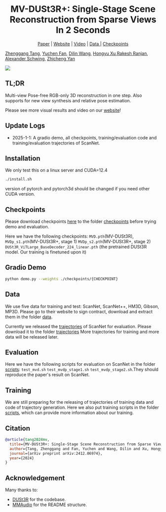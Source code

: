 <div align="center">
<p align="center">
  <h1>MV-DUSt3R+: Single-Stage Scene Reconstruction from Sparse Views In 2 Seconds</h1>
  <a href="https://arxiv.org/abs/2412.06974">Paper</a> | <a href="https://mv-dust3rp.github.io/">Website</a> | <a href="https://www.youtube.com/watch?v=LBvnuKQ8Rso">Video</a> | <a href="https://huggingface.co/Zhenggang/MV-DUSt3R/tree/main/trajectories"> Data </a> | <a href="https://huggingface.co/Zhenggang/MV-DUSt3R/tree/main/checkpoints"> Checkpoints </a>
</p>
</div>

[Zhenggang Tang](https://recordmp3.github.io), [Yuchen Fan](https://ychfan.github.io/), [Dilin Wang](https://wdilin.github.io/), [Hongyu Xu](https://hyxu2006.github.io/),[Rakesh Ranjan](https://www.linkedin.com/in/rakesh-r-3848538), [Alexander Schwing](https://www.alexander-schwing.de/), [Zhicheng Yan](https://sites.google.com/view/zhicheng-yan)

<div class="content has-text-centered"> <img src="https://github.com/MV-DUSt3Rp/MV-DUSt3Rp.github.io/blob/main/static/images/tsr_.png" class="interpolation-image"/> </div>

## TL;DR

Multi-view Pose-free RGB-only 3D reconstruction in one step.
Also supports for new view synthesis and relative pose estimation.

Please see more visual results and video on our [website](https://mv-dust3rp.github.io/)!

## Update Logs

- 2025-1-1: A gradio demo, all checkpoints, training/evaluation code and training/evaluation trajectories of ScanNet.

## Installation

We only test this on a linux server and CUDA=12.4

```bash
./install.sh
```

version of pytorch and pytorch3d should be changed if you need other CUDA version.

## Checkpoints

Please download checkpoints [here](https://huggingface.co/Zhenggang/MV-DUSt3R/tree/main/checkpoints) to the folder [checkpoints](https://github.com/facebookresearch/facebookresearch/mvdust3r/tree/main/checkpoints) before trying demo and evaluation.

Here we have the following checkpoints: `MVD.pth`(MV-DUSt3R), `MVDp_s1.pth`(MV-DUSt3R+, stage 1) `MVDp_s2.pth`(MV-DUSt3R+, stage 2)
`DUSt3R_ViTLarge_BaseDecoder_224_linear.pth` (the pretrained DUSt3R model. Our training is finetuned upon it)

## Gradio Demo

```bash
python demo.py --weights ./checkpoints/{CHECKPOINT}
```

## Data

We use five data for training and test: ScanNet, ScanNet++, HM3D, Gibson, MP3D. Please go to their website to sign contract, download and extract them in the folder [data](https://github.com/facebookresearch/facebookresearch/mvdust3r/tree/main/data).

Currently we released the [trajectories](https://huggingface.co/Zhenggang/MV-DUSt3R/tree/main/trajectories) of ScanNet for evaluation. Please download it to the folder [trajectories](https://github.com/facebookresearch/facebookresearch/mvdust3r/tree/main/trajectories) More trajectories for training and more data will be released later.

## Evaluation

Here we have the following scripts for evaluation on ScanNet in the folder [scripts](https://github.com/facebookresearch/facebookresearch/mvdust3r/tree/main/scripts): `test_mvd.sh` `test_mvdp_stage1.sh` `test_mvdp_stage2.sh`.They should reproduce the paper's result on ScanNet.

## Training

We are still preparing for the releasing of trajectories of training data and code of trajectory generation. Here we also put training scripts in the folder [scripts](https://github.com/facebookresearch/facebookresearch/mvdust3r/tree/main/scripts), which can provide more information about our training.

## Citation

```bibtex
@article{tang2024mv,
  title={MV-DUSt3R+: Single-Stage Scene Reconstruction from Sparse Views In 2 Seconds},
  author={Tang, Zhenggang and Fan, Yuchen and Wang, Dilin and Xu, Hongyu and Ranjan, Rakesh and Schwing, Alexander and Yan, Zhicheng},
  journal={arXiv preprint arXiv:2412.06974},
  year={2024}
}
```

## Acknowledgement

Many thanks to:
- [DUSt3R](https://github.com/naver/dust3r) for the codebase.
- [MMAudio](https://github.com/hkchengrex/MMAudio/tree/main) for the README structure.
